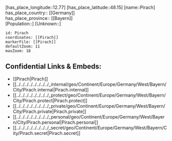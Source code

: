 ﻿---
location: [48.15,12.77] 
mapzoom: [7,12] 
mapmarker: city 
type: City
tags:
- geo/City


SpocWebEntityId: 33381
isDeleted: false
confidential: public

---
[has_place_longitude::12.77] 
[has_place_latitude::48.15] 
[name::Pirach] 
has_place_country:: [[Germany]]  
has_place_province:: [[Bayern]]  
[Population::] 
[Unknown::] 


```leaflet
id: Pirach
coordinates: [[Pirach]] 
markerFile: [[Pirach]] 
defaultZoom: 11 
maxZoom: 18
```


## Confidential Links & Embeds: 
- [[Pirach|Pirach]]  
- [[../../../../../../../../_internal/geo/Continent/Europe/Germany/West/Bayern/City/Pirach.internal|Pirach.internal]] 
- [[../../../../../../../../_protect/geo/Continent/Europe/Germany/West/Bayern/City/Pirach.protect|Pirach.protect]] 
- [[../../../../../../../../_private/geo/Continent/Europe/Germany/West/Bayern/City/Pirach.private|Pirach.private]] 
- [[../../../../../../../../_personal/geo/Continent/Europe/Germany/West/Bayern/City/Pirach.personal|Pirach.personal]] 
- [[../../../../../../../../_secret/geo/Continent/Europe/Germany/West/Bayern/City/Pirach.secret|Pirach.secret]] 
